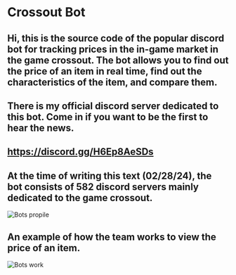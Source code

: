 # Crossout Bot
## Hi, this is the source code of the popular discord bot for tracking prices in the in-game market in the game crossout. The bot allows you to find out the price of an item in real time, find out the characteristics of the item, and compare them.
## There is my official discord server dedicated to this bot. Come in if you want to be the first to hear the news.
## https://discord.gg/H6Ep8AeSDs

## At the time of writing this text (02/28/24), the bot consists of 582 discord servers mainly dedicated to the game crossout.

![Bots propile](https://imgur.com/K8PsvDH.png "Bots profile")

## An example of how the team works to view the price of an item.

![Bots work](https://imgur.com/XuSr6qr.png "Bots work")
